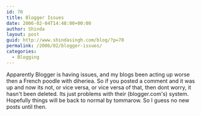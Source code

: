 ```yaml
---
id: 70
title: Blogger Issues
date: 2006-02-04T14:48:00+00:00
author: Shinda
layout: post
guid: http://www.shindasingh.com/blog/?p=70
permalink: /2006/02/blogger-issues/
categories:
  - Blogging
---
```

Apparently Blogger is having issues, and my blogs been acting up worse then a French poodle with diheriea. So if you posted a comment and it was up and now its not, or vice versa, or vice versa of that, then dont worry, it hasn't been deleted. Its just problems with their (blogger.com's) system. Hopefully things will be back to normal by tommarow. So I guess no new posts until then.